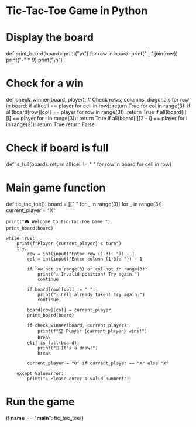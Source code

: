 # Tic-Tac-Toe Game in Python

# Display the board
def print_board(board):
    print("\n")
    for row in board:
        print(" | ".join(row))
        print("-" * 9)
    print("\n")

# Check for a win
def check_winner(board, player):
    # Check rows, columns, diagonals
    for row in board:
        if all(cell == player for cell in row):
            return True
    for col in range(3):
        if all(board[row][col] == player for row in range(3)):
            return True
    if all(board[i][i] == player for i in range(3)):
        return True
    if all(board[i][2 - i] == player for i in range(3)):
        return True
    return False

# Check if board is full
def is_full(board):
    return all(cell != " " for row in board for cell in row)

# Main game function
def tic_tac_toe():
    board = [[" " for _ in range(3)] for _ in range(3)]
    current_player = "X"

    print("🎮 Welcome to Tic-Tac-Toe Game!")
    print_board(board)

    while True:
        print(f"Player {current_player}'s turn")
        try:
            row = int(input("Enter row (1-3): ")) - 1
            col = int(input("Enter column (1-3): ")) - 1

            if row not in range(3) or col not in range(3):
                print("⚠️ Invalid position! Try again.")
                continue

            if board[row][col] != " ":
                print("⚠️ Cell already taken! Try again.")
                continue

            board[row][col] = current_player
            print_board(board)

            if check_winner(board, current_player):
                print(f"🏆 Player {current_player} wins!")
                break
            elif is_full(board):
                print("🤝 It's a draw!")
                break

            current_player = "O" if current_player == "X" else "X"

        except ValueError:
            print("⚠️ Please enter a valid number!")

# Run the game
if __name__ == "__main__":
    tic_tac_toe()

